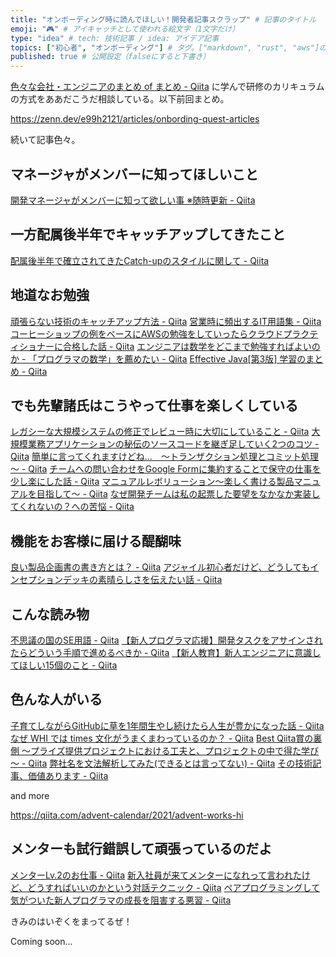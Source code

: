 ```yaml
---
title: "オンボーディング時に読んでほしい！開発者記事スクラップ" # 記事のタイトル
emoji: "🎮" # アイキャッチとして使われる絵文字（1文字だけ）
type: "idea" # tech: 技術記事 / idea: アイデア記事
topics: ["初心者", "オンボーディング"] # タグ。["markdown", "rust", "aws"]のように指定する
published: true # 公開設定（falseにすると下書き）
---
```


[色々な会社・エンジニアのまとめ of まとめ - Qiita](https://qiita.com/e99h2121/items/8773ef78613ab8214dfc) に学んで研修のカリキュラムの方式をああだこうだ相談している。以下前回まとめ。

https://zenn.dev/e99h2121/articles/onbording-quest-articles

続いて記事色々。


## マネージャがメンバーに知ってほしいこと

[開発マネージャがメンバーに知って欲しい事 ※随時更新 - Qiita](https://qiita.com/goamix/items/247e0c086dc39d6f1102)

## 一方配属後半年でキャッチアップしてきたこと

[配属後半年で確立されてきたCatch-upのスタイルに関して - Qiita](https://qiita.com/ogishima_h/items/9c5f518da6577ecd1e45)

## 地道なお勉強

[頑張らない技術のキャッチアップ方法 - Qiita](https://qiita.com/uenok0108/items/0ae631b0011e3e962667)
[営業時に頻出するIT用語集 - Qiita](https://qiita.com/e99h2121/items/0feba4bf8dbb31c26b6e)
[コーヒーショップの例をベースにAWSの勉強をしていったらクラウドプラクティショナーに合格した話 - Qiita](https://qiita.com/moromi25/items/09efabbb092ffccdb478)
[エンジニアは数学をどこまで勉強すればよいのか - 「プログラマの数学」を薦めたい - Qiita](https://qiita.com/e99h2121/items/fb8f04637cc420c7e1f6)
[Effective Java[第3版] 学習のまとめ - Qiita](https://qiita.com/uminchu-1173/items/609ce2f3de2ff2f698c1)

## でも先輩諸氏はこうやって仕事を楽しくしている

[レガシーな大規模システムの修正でレビュー時に大切にしていること - Qiita](https://qiita.com/shmstm/items/dc42de3ba00bb4fc552d)
[大規模業務アプリケーションの秘伝のソースコードを継ぎ足していく2つのコツ - Qiita](https://qiita.com/noriyasu_hirata/items/d72e778c67af5e04a047)
[簡単に言ってくれますけどね…　～トランザクション処理とコミット処理～ - Qiita](https://qiita.com/whi_fukao/items/203eac651286bde33718)
[チームへの問い合わせをGoogle Formに集約することで保守の仕事を少し楽にした話 - Qiita](https://qiita.com/mnmay/items/1e174c9854b60a44a185)
[マニュアルレボリューション〜楽しく書ける製品マニュアルを目指して〜 - Qiita](https://qiita.com/autotaker1984/items/cfde031f6ae80830499c)
[なぜ開発チームは私の起票した要望をなかなか実装してくれないの？への苦悩 - Qiita](https://qiita.com/e99h2121/items/f4c5856734d136f672b7)

## 機能をお客様に届ける醍醐味

[良い製品企画書の書き方とは？ - Qiita](https://qiita.com/flyaway/items/2769e66acd0f92c07f4b)
[アジャイル初心者だけど、どうしてもインセプションデッキの素晴らしさを伝えたい話 - Qiita](https://qiita.com/bigchopstick-3412/items/47972d7ab8bce54b8fb5)

## こんな読み物

[不思議の国のSE用語 - Qiita](https://qiita.com/t_nakayama0714/items/478a8ed3a9ae143ad854)
[【新人プログラマ応援】開発タスクをアサインされたらどういう手順で進めるべきか - Qiita](https://qiita.com/jnchito/items/017487cd882091494298)
[【新人教育】新人エンジニアに意識してほしい15個のこと - Qiita](https://qiita.com/shinkai_/items/63986290e987621a1188)


## 色んな人がいる

[子育てしながらGitHubに草を1年間生やし続けたら人生が豊かになった話 - Qiita](https://qiita.com/mizo_k/items/c2aba14e77f5fc6f7483)
[なぜ WHI では times 文化がうまくまわっているのか？ - Qiita](https://qiita.com/satomihoya/items/b125e1eaf44c4a643e6e)
[Best Qiita賞の裏側 ～プライズ提供プロジェクトにおける工夫と、プロジェクトの中で得た学び～ - Qiita](https://qiita.com/cold-wisteria/items/be3ec7f417a199a619cd)
[弊社名を文法解析してみた(できるとは言ってない) - Qiita](https://qiita.com/h4ya5e/items/5e0da18718d6aa45165c)
[その技術記事、価値あります - Qiita](https://qiita.com/kabik/items/53655f8fc81c7844f055)

and more

https://qiita.com/advent-calendar/2021/advent-works-hi


## メンターも試行錯誤して頑張っているのだよ

[メンターLv.2のお仕事 - Qiita](https://qiita.com/seino-ta/items/d12454f7b8afa746ff7c)
[新入社員が来てメンターになれって言われたけど、どうすればいいのかという対話テクニック - Qiita](https://qiita.com/hirokidaichi/items/2e8e731acfd7b6c7e02f)
[ペアプログラミングして気がついた新人プログラマの成長を阻害する悪習 - Qiita](https://qiita.com/hirokidaichi/items/27c757d92b6915e8ecf7)

きみのはいぞくをまってるぜ！

Coming soon...
